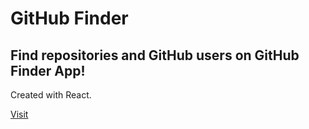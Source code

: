 <h1>GitHub Finder</h1>
<h2>Find repositories and GitHub users on GitHub Finder App!</h2>
<p>Created with React.</p>

<a href='https://git-hub-finder-beta.vercel.app/'>Visit</a>
